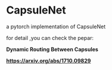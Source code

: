 # CapsuleNet
a pytorch implementation of CapsuleNet

for detail ,you can check the pepar:

**Dynamic Routing Between Capsules**

**https://arxiv.org/abs/1710.09829**


